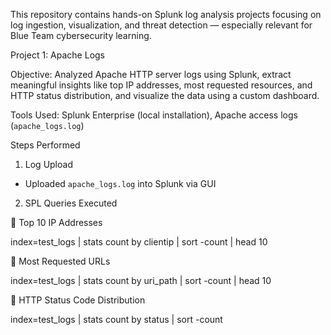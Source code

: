 This repository contains hands-on Splunk log analysis projects focusing on log ingestion, visualization, and threat detection — especially relevant for Blue Team cybersecurity learning.

Project 1: Apache Logs

Objective: Analyzed Apache HTTP server logs using Splunk, extract meaningful insights like top IP addresses, most requested resources, and HTTP status distribution, and visualize the data using a custom dashboard.

Tools Used: Splunk Enterprise (local installation), Apache access logs (`apache_logs.log`)

Steps Performed

1. Log Upload
- Uploaded `apache_logs.log` into Splunk via GUI

2. SPL Queries Executed

🔹 Top 10 IP Addresses

index=test_logs 
| stats count by clientip 
| sort -count 
| head 10

🔹 Most Requested URLs

index=test_logs 
| stats count by uri_path 
| sort -count 
| head 10

🔹 HTTP Status Code Distribution

index=test_logs | stats count by status | sort -count
